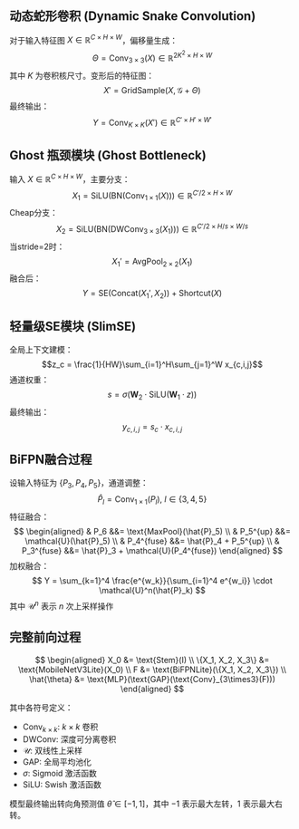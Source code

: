 ## 动态蛇形卷积 (Dynamic Snake Convolution)
对于输入特征图 $X\in\mathbb{R}^{C\times H\times W}$，偏移量生成：
$$\Theta = \text{Conv}_{3\times3}(X) \in \mathbb{R}^{2K^2\times H\times W}$$
其中 $K$ 为卷积核尺寸。变形后的特征图：
$$X' = \text{GridSample}(X, \mathcal{G} + \Theta)$$
最终输出：
$$Y = \text{Conv}_{K\times K}(X') \in \mathbb{R}^{C'\times H'\times W'}$$

## Ghost 瓶颈模块 (Ghost Bottleneck)
输入 $X\in\mathbb{R}^{C\times H\times W}$，主要分支：
$$X_1 = \text{SiLU}(\text{BN}(\text{Conv}_{1\times1}(X))) \in\mathbb{R}^{C'/2\times H\times W}$$
Cheap分支：
$$X_2 = \text{SiLU}(\text{BN}(\text{DWConv}_{3\times3}(X_1))) \in\mathbb{R}^{C'/2\times H/s\times W/s}$$
当stride=2时：
$$X_1' = \text{AvgPool}_{2\times2}(X_1)$$
融合后：
$$Y = \text{SE}(\text{Concat}(X_1', X_2)) + \text{Shortcut}(X)$$

## 轻量级SE模块 (SlimSE)
全局上下文建模：
$$z_c = \frac{1}{HW}\sum_{i=1}^H\sum_{j=1}^W x_{c,i,j}$$
通道权重：
$$s = \sigma(\mathbf{W}_2 \cdot \text{SiLU}(\mathbf{W}_1 \cdot z))$$
最终输出：
$$y_{c,i,j} = s_c \cdot x_{c,i,j}$$

## BiFPN融合过程
设输入特征为 $\{P_3, P_4, P_5\}$，通道调整：
$$\hat{P}_l = \text{Conv}_{1\times1}(P_l),\ l\in\{3,4,5\}$$
特征融合：
$$
\begin{aligned}
& P_6 &&= \text{MaxPool}(\hat{P}_5) \\
& P_5^{up} &&= \mathcal{U}(\hat{P}_5) \\
& P_4^{fuse} &&= \hat{P}_4 + P_5^{up} \\
& P_3^{fuse} &&= \hat{P}_3 + \mathcal{U}(P_4^{fuse})
\end{aligned}
$$
加权融合：
$$
Y = \sum_{k=1}^4 \frac{e^{w_k}}{\sum_{i=1}^4 e^{w_i}} \cdot \mathcal{U}^n(\hat{P}_k)
$$
其中 $\mathcal{U}^n$ 表示 $n$ 次上采样操作

## 完整前向过程
$$
\begin{aligned}
X_0 &= \text{Stem}(I) \\
\{X_1, X_2, X_3\} &= \text{MobileNetV3Lite}(X_0) \\
F &= \text{BiFPNLite}(\{X_1, X_2, X_3\}) \\
\hat{\theta} &= \text{MLP}(\text{GAP}(\text{Conv}_{3\times3}(F)))
\end{aligned}
$$

其中各符号定义：
- $\text{Conv}_{k\times k}$: $k×k$ 卷积
- $\text{DWConv}$: 深度可分离卷积
- $\mathcal{U}$: 双线性上采样
- $\text{GAP}$: 全局平均池化
- $\sigma$: $\text{Sigmoid}$ 激活函数
- $\text{SiLU}$: $\text{Swish}$ 激活函数

模型最终输出转向角预测值 $\hat{\theta}\in[-1,1]$，其中 $-1$ 表示最大左转，$1$ 表示最大右转。